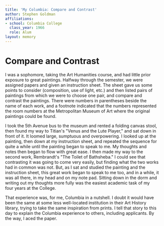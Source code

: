 ```yaml
---
title: 'My Columbia: Compare and Contrast'
author: Stephen Goldman
affiliations:
- school: Columbia College
  class_year: 1966
  role: Alum
layout: memory
---
```


# Compare and Contrast

I was a sophomore, taking the Art Humanities course, and had little prior exposure to great paintings.  Halfway through the semester, we were assigned papers and given an instruction sheet.  The sheet gave us some points to consider (composition, use of light, etc.) and then listed pairs of paintings from which we were to choose one pair, and compare and contrast the paintings.  There were numbers in parentheses beside the name of each work, and a footnote indicated that the numbers represented the room numbers at the Metropolitan Museum of Art where the original paintings could be found.

I took the 5th Avenue bus to the museum and rented a folding canvas stool, then found my way to Titian's "Venus and the Lute Player," and sat down in front of it.  It loomed large, sumptuous and overpowering.  I looked up at the painting, then down at my instruction sheet, and repeated the sequence for quite a while until the painting began to speak to me.  My thoughts and notes then began to flow with great ease.  I then made my way to the second work, Rembrandt's "The Toilet of Bathsheba."  I could see that contrasting it was going to come very easily, but finding what the two works had in common was not.  But, as I sat and studied the painting and the instruction sheet, this great work began to speak to me too, and in a while, it was all there, in my head and on my note pad.  Sitting down in the dorm and writing out my thoughts more fully was the easiest academic task of my four years at the College.

That experience was, for me, Columbia in a nutshell.  I doubt it would have been the same at some less well-located institution in their Art History library, trying to take the same inspiration from prints.  I tell that story to this day to explain the Columbia experience to others, including applicants.  By the way, I aced the paper.
